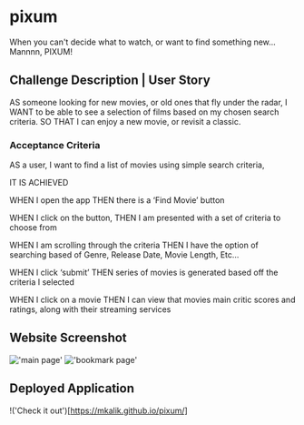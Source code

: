 # pixum
When you can't decide what to watch, or want to find something new... Mannnn, PIXUM!

## Challenge Description | User Story

AS someone looking for new movies, or old ones that fly under the radar,
I WANT to be able to see a selection of films based on my chosen search criteria.
SO THAT I can enjoy a new movie, or revisit a classic.

### Acceptance Criteria

AS a user, I want to find a list of movies using simple search criteria,

IT IS ACHIEVED

WHEN I open the app
THEN there is a ‘Find Movie’ button

WHEN I click on the button, 
THEN I am presented with a set of criteria to choose from

WHEN I am scrolling through the criteria
THEN I have the option of searching based of Genre, Release Date, Movie Length, Etc... 

WHEN I click ‘submit’
THEN series of movies is generated based off the criteria I selected

WHEN I click on a movie
THEN I can view that movies main critic scores and ratings, along with their streaming services 


## Website Screenshot
!['main page']('./assets/images/mainPagePixum.png')
!['bookmark page']('./assets/images/bookmarkPagePixum.png')

## Deployed Application
!('Check it out')[https://mkalik.github.io/pixum/]
